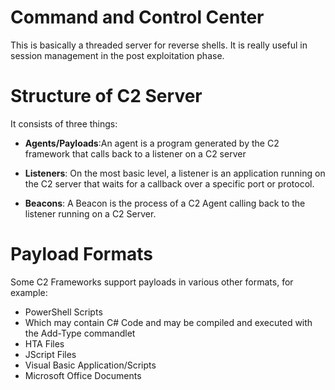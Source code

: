 # Command and Control Center

This is basically a threaded server for reverse shells. It is really useful in session management in the post exploitation phase.


# Structure of C2 Server

It consists of three things:

- **Agents/Payloads**:An agent is a program generated by the C2 framework that calls back to a listener on a C2 server

- **Listeners**: On the most basic level, a listener is an application running on the C2 server that waits for a callback over a specific port or protocol.

- **Beacons**: A Beacon is the process of a C2 Agent calling back to the listener running on a C2 Server.

# Payload Formats
Some C2 Frameworks support payloads in various other formats, for example:

* PowerShell Scripts
* Which may contain C# Code and may be compiled and executed with the Add-Type commandlet
* HTA Files
* JScript Files
* Visual Basic Application/Scripts
* Microsoft Office Documents








